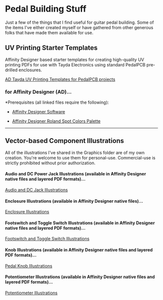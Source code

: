 # Pedal Building Stuff

Just a few of the things that I find useful for guitar pedal building. Some of the items I've either created myself or have gathered from other generous folks that have made them available for use.

## UV Printing Starter Templates

Affinity Designer based starter templates for creating high-quality UV printing PDFs for use with Tayda Electronics using standard PedalPCB pre-drilled enclosures.

[AD Tayda UV Printing Templates for PedalPCB projects](https://github.com/brettcoppolo/PedalBuildingStuff/tree/main/UV%20Printing%20Templates%20-%20Affinity%20Designer)

### for Affinity Designer (AD)...
*Prerequisites (all linked files require the following):

<ul>
<li>

[Affinity Designer Software](https://affinity.serif.com/en-gb/)

</li>
<li>

[Affinity Designer Roland Spot Colors Palette](https://github.com/brettcoppolo/PedalBuildingStuff/blob/main/UV%20Printing%20Templates%20-%20Affinity%20Designer/Prerequisites/Roland%20Color%20System%20Library%20(spots).afpalette)

</li>
</ul>

<hr/>

## Vector-based Component Illustrations

All of the illustrations I've shared in the Graphics folder are of my own creation. You're welcome to use them for personal-use. Commercial-use is strictly prohibited without prior authorization.

#### Audio and DC Power Jack Illustrations (available in Affinity Designer native files and layered PDF formats)...

[Audio and DC Jack Illustrations](https://github.com/brettcoppolo/PedalBuildingStuff/tree/main/Graphics/Pedal%20Hardware/Jacks)

#### Enclosure Illustrations (available in Affinity Designer native files)...

[Enclosure Illustrations](https://github.com/brettcoppolo/PedalBuildingStuff/tree/main/Graphics/Pedal%20Hardware/Enclosures)

#### Footswitch and Toggle Switch Illustrations (available in Affinity Designer native files and layered PDF formats)...

[Footswitch and Toggle Switch Illustrations](https://github.com/brettcoppolo/PedalBuildingStuff/tree/main/Graphics/Pedal%20Hardware/Switches)

#### Knob Illustrations (available in Affinity Designer native files and layered PDF formats)...

[Pedal Knob Illustrations](https://github.com/brettcoppolo/PedalBuildingStuff/tree/main/Graphics/Pedal%20Hardware/Knobs)

#### Potentiometer Illustrations (available in Affinity Designer native files and layered PDF formats)...

[Potentiometer Illustrations](https://github.com/brettcoppolo/PedalBuildingStuff/tree/main/Graphics/Pedal%20Hardware/Potentiometers)